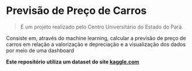 # Previsão de Preço de Carros
<blockquote>
<p>É um projeto realizado pelo Centro Universitário do Estado do Pará.</p>
</blockquote>

Consiste em, através do machine learning, calcular a previsão de preço de carros em relação a valorização e depreciação e a visualização dos dados por meio de uma dashboard

<b>Este repositório utiliza um dataset do site [kaggle.com](https://www.kaggle.com/datasets/cisautomotiveapi/large-car-dataset)</b>
